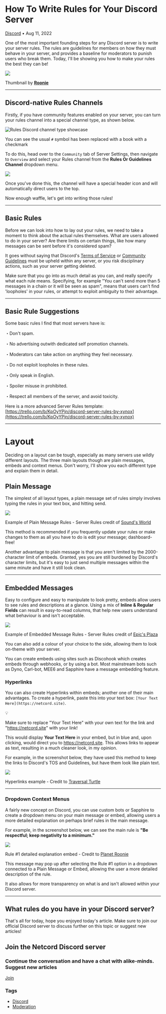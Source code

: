 How To Write Rules for Your Discord Server
==========================================

[Discord](https://netcord.site/tag/discord/) • Aug 11, 2022

[](https://www.facebook.com/sharer/sharer.php?u=https://netcord.site/how-to-write-rules-for-your-discord-server/)[](https://twitter.com/intent/tweet?text=How%20To%20Write%20Rules%20for%20Your%20Discord%20Server&url=https://netcord.site/how-to-write-rules-for-your-discord-server/)

One of the most important founding steps for any Discord server is to write your server rules. The rules are guidelines for members on how they must behave in your server, and provides a baseline for moderators to punish users who break them. Today, I'll be showing you how to make your rules the best they can be!

![](https://netcord.site/content/images/2022/08/rules-1.jpg)

Thumbnail by **[Roonie](https://roonie.in/)**

* * *

Discord-native Rules Channels
-----------------------------

Firstly, if you have community features enabled on your server, you can turn your rules channel into a special channel type, as shown below.

![Rules Discord channel type showcase](https://netcord.site/content/images/2022/08/image-34.png)

You can see the usual `#` symbol has been replaced with a book with a checkmark

To do this, head over to the `Community` tab of Server Settings, then navigate to `Overview` and select your Rules channel from the **Rules Or Guidelines Channel** dropdown menu.

![](https://netcord.site/content/images/2022/08/image-28.png)

Once you've done this, the channel will have a special header icon and will automatically direct users to the top.

Now enough waffle, let's get into writing those rules!

* * *

Basic Rules
-----------

Before we can look into how to lay out your rules, we need to take a moment to think about the actual rules themselves. What are users allowed to do in your server? Are there limits on certain things, like how many messages can be sent before it's considered spam?

It goes without saying that Discord's [Terms of Service](https://dis.gd/terms) or [Community Guidelines](https://dis.gd/guidelines) must be upheld within any server, or you risk disciplinary actions, such as your server getting deleted.

Make sure that you go into as much detail as you can, and really specify what each rule means. Specifying, for example "You can't send more than 5 messages in a chain or it will be seen as spam", means that users can't find 'loopholes' in your rules, or attempt to exploit ambiguity to their advantage.

* * *

Basic Rule Suggestions
----------------------

Some basic rules I find that most servers have is:

・Don't spam.

・No advertising outwith dedicated self promotion channels.

・Moderators can take action on anything they feel necessary.

・Do not exploit loopholes in these rules.

・Only speak in English.

・Spoiler misuse in prohibited.

・Respect all members of the server, and avoid toxicity.

Here is a more advanced Server Rules template: [https://trello.com/b/KpOyYPjn/discord-server-rules-by-xynox](https://trello.com/b/KpOyYPjn/discord-server-rules-by-xynox)

* * *

Layout
======

Deciding on a layout can be tough, especially as many servers use wildly different layouts. The three main layouts though are plain messages, embeds and context menus. Don't worry, I'll show you each different type and explain them in detail.

Plain Message
-------------

The simplest of all layout types, a plain message set of rules simply involves typing the rules in your text box, and hitting send.

![](https://netcord.site/content/images/2022/08/image-30.png)

Example of Plain Message Rules - Server Rules credit of [Sound's World](https://discord.gg/sound)

This method is recommended if you frequently update your rules or make changes to them as all you have to do is edit your message; dashboard-free!

Another advantage to plain message is that you aren't limited by the 2000-character limit of embeds. Granted, yes you are still burdened by Discord's character limits, but it's easy to just send multiple messages within the same minute and have it still look clean.

* * *

Embedded Messages
-----------------

Easy to configure and easy to manipulate to look pretty, embeds allow users to see rules and descriptions at a glance. Using a mix of **Inline & Regular Fields** can result in easy-to-read columns, that help new users understand what behaviour is and isn't acceptable.

![](https://netcord.site/content/images/2022/08/image-32.png)

Example of Embedded Message Rules - Server Rules credit of [Epic's Plaza](https://discord.gg/UEBXuSg)

You can also add a colour of your choice to the side, allowing them to look on-theme with your server.

You can create embeds using sites such as Discohook which creates embeds through webhooks, or by using a bot. Most mainstream bots such as Dyno, Carl-bot, MEE6 and Sapphire have a message embedding feature.

### Hyperlinks

You can also create Hyperlinks within embeds; another one of their main advantages. To create a hyperlink, paste this into your text box: `[Your Text Here](https://netcord.site)`.

💡

Make sure to replace "Your Text Here" with your own text for the link and "https://netcord.site" with your link!

This would display **Your Text Here** in your embed, but in blue and, upon clicking, would direct you to https://netcord.site. This allows links to appear as text, resulting in a much cleaner look, in my opinion.

For example, in the screenshot below, they have used this method to keep the links to Discord's TOS and Guidelines, but have them look like plain text.

![](https://netcord.site/content/images/2022/08/image-33.png)

Hyperlinks example - Credit to [Traversal Turtle](https://discord.gg/jbVr2NeEXG)

* * *

### Dropdown Context Menus

A fairly new concept on Discord, you can use custom bots or Sapphire to create a dropdown menu on your main message or embed, allowing users a more detailed explanation on perhaps brief rules in the main message.

For example, in the screenshot below, we can see the main rule is **"**Be respectful; keep negativity to a minimum.**"**

![](https://netcord.site/content/images/2022/08/image-31.png)

Rule #1 detailed explanation embed - Credit to [Planet Roonie](https://discord.gg/KaXkafwTZb)

This message may pop up after selecting the Rule #1 option in a dropdown connected to a Plain Message or Embed, allowing the user a more detailed description of the rule.

It also allows for more transparency on what is and isn't allowed within your Discord server.

* * *

What rules do you have in your Discord server?
----------------------------------------------

That's all for today, hope you enjoyed today's article. Make sure to join our official Discord server to discuss further on this topic or suggest new articles!

Join the Netcord Discord server
-------------------------------

### Continue the conversation and have a chat with alike-minds. Suggest new articles 

[Join](https://discord.gg/F7v3XCwssK)

### Tags

*   [Discord](/tag/discord/ "Discord")
*   [Moderation](/tag/moderation/ "Moderation")
